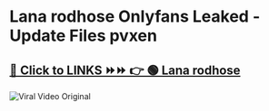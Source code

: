 
 # Lana rodhose Onlyfans Leaked - Update Files pvxen

## <h2><a href="https://clipsfans.com/Lana_rodhose&ref=git">🔗 Click to LINKS ⏩⏩ 👉 🟢 Lana rodhose </a></h2>

<a href="https://clipsfans.com/Lana_rodhose&ref=git" rel="nofollow" data-target="animated-image.originalLink"><img src="https://i.ibb.co.com/xMMVF88/686577567.gif" alt="Viral Video Original" style="max-width: 100%; display: inline-block;" data-target="animated-image.originalImage"></a>

